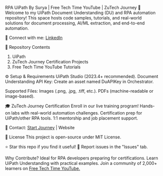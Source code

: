 RPA UiPath
By Surya | Free Tech Time YouTube | ZuTech Journey
🚀 Welcome to my UiPath Document Understanding (DU) and RPA automation repository! This space hosts code samples, tutorials, and real-world solutions for document processing, AI/ML extraction, and end-to-end automation.

🔗 Connect with me:
[LinkedIn]([url](https://www.linkedin.com/in/suresh-h/))

📌 Repository Contents
1. UiPath
2. ZuTech Journey Certification Projects
3. Free Tech Time YouTube Tutorials

   
⚙️ Setup & Requirements
UiPath Studio (2023.4+ recommended).
Document Understanding API Key:
Create an asset named DuAPIKey in Orchestrator.

Supported Files:
Images (.png, .jpg, .tiff, etc.).
PDFs (machine-readable or image-based).

🎓 ZuTech Journey Certification
Enroll in our live training program!
Hands-on labs with real-world automation challenges.
Certification prep for UiPath/other RPA tools.
1:1 mentorship and job placement support.

📩 Contact: [Start Journey]([url](https://www.paypal.com/ncp/payment/VARHDYXRDK5YU))  | Website

📜 License
This project is open-source under MIT License.

⭐ Star this repo if you find it useful!
🐞 Report issues in the "Issues" tab.

Why Contribute?
Ideal for RPA developers preparing for certifications.
Learn UiPath Understanding with practical examples.
Join a community of 2,000+ learners on [Free Tech Time YouTube.
]([url](https://www.youtube.com/@freetechtime))
